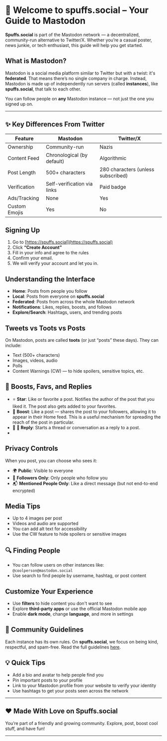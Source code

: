 # 🐘 Welcome to spuffs.social – Your Guide to Mastodon

**Spuffs.social** is part of the Mastodon network — a decentralized, community-run alternative to Twitter/X. Whether you’re a casual poster, news junkie, or tech enthusiast, this guide will help you get started.

## What is Mastodon?

Mastodon is a social media platform similar to Twitter but with a twist: it's **federated**. That means there’s no single company in charge. Instead, Mastodon is made up of independently run servers (called **instances**), like **spuffs.social**, that talk to each other.

You can follow people on **any** Mastodon instance — not just the one you signed up on.

---

## ✨ Key Differences From Twitter

| Feature            | Mastodon                          | Twitter/X                        |
|--------------------|------------------------------------|----------------------------------|
| Ownership          | Community-run                      | Nazis                            |
| Content Feed       | Chronological (by default)         | Algorithmic                      |
| Post Length        | 500+ characters                    | 280 characters (unless subscribed) |
| Verification       | Self-verification via links        | Paid badge                       |
| Ads/Tracking       | None                               | Yes                              |
| Custom Emojis      | Yes                                | No                               |

## Signing Up

1. Go to [https://spuffs.social](https://spuffs.social)
2. Click **“Create Account”**
3. Fill in your info and agree to the rules
4. Confirm your email.
5. We will verify your account and let you in.

## Understanding the Interface

- **Home**: Posts from people you follow  
- **Local**: Posts from everyone on **spuffs.social**  
- **Federated**: Posts from across the whole Mastodon network  
- **Notifications**: Likes, replies, boosts, and follows  
- **Explore/Search**: Hashtags, users, and trending posts  

## Tweets vs Toots vs Posts

On Mastodon, posts are called **toots** (or just “posts” these days). They can include:

- Text (500+ characters)  
- Images, videos, audio  
- Polls  
- Content Warnings (CW) — to hide spoilers, sensitive topics, etc.

## 📢 Boosts, Favs, and Replies

- ⭐️ **Star**: Like or favorite a post. Notifies the author of the post that you liked it. The post also gets added to your favorites.
- 🔁 **Boost**: Like a post — shares the post to your followers, allowing it to appear in their Home feed. This is a useful mechanism for spreading the reach of the post in particular.
- 💬 ⃔ **Reply**: Starts a thread or conversation as a reply to a post.
- 


## Privacy Controls

When you post, you can choose who sees it:

- 🌍 **Public**: Visible to everyone  
- 👥 **Followers Only**: Only people who follow you  
- 📬 **Mentioned People Only**: Like a direct message (but not end-to-end encrypted)  

## Media Tips

- Up to 4 images per post  
- Videos and audio are supported  
- You can add alt text for accessibility  
- Use the CW feature to hide spoilers or sensitive images  

## 🔍 Finding People

- You can follow users on other instances like: `@coolperson@mastodon.social`  
- Use search to find people by username, hashtag, or post content  

## Customize Your Experience

- Use **filters** to hide content you don't want to see  
- Explore **third-party apps** or use the official Mastodon mobile app  
- Enable **dark mode**, change **language**, and more in settings  

## 🤝 Community Guidelines

Each instance has its own rules. On **spuffs.social**, we focus on being kind, respectful, and spam-free. Read the full guidelines [here](https://spuffs.social/about).

## 💡 Quick Tips

- Add a bio and avatar to help people find you  
- Pin important posts to your profile  
- Link to your Mastodon profile from your website to verify your identity  
- Use hashtags to get your posts seen across the network  

---

## ❤️ Made With Love on Spuffs.social

You’re part of a friendly and growing community. Explore, post, boost cool stuff, and have fun!

---
